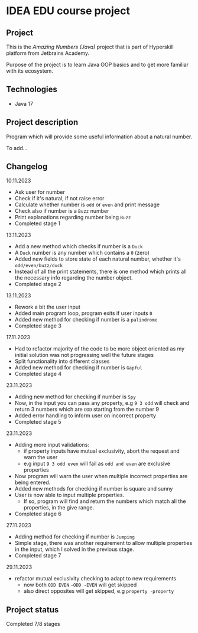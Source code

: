 # IDEA EDU course project

## Project
This is the *Amazing Numbers (Java)* project that is part of Hyperskill platform from Jetbrains Academy.

Purpose of the project is to learn Java OOP basics and to get more familiar with its ecosystem.

## Technologies

- Java 17

## Project description
Program which will provide some useful information about a natural number.

To add...

## Changelog
10.11.2023
- Ask user for number
- Check if it's natural, if not raise error
- Calculate whether number is `odd` or `even` and print message
- Check also if number is a `Buzz` number
- Print explanations regarding number being `Buzz`
- Completed stage 1

13.11.2023
- Add a new method which checks if number is a `Duck`
- A `Duck` number is any number which contains a `0` (zero)
- Added new fields to store state of each natural number, whether it's `odd/even/buzz/duck`
- Instead of all the print statements, there is one method which prints all the necessary info regarding the number object.
- Completed stage 2

13.11.2023
- Rework a bit the user input
- Added main program loop, program exits if user inputs `0`
- Added new method for checking if number is a `palindrome`
- Completed stage 3

17.11.2023
- Had to refactor majority of the code to be more object oriented as my initial solution was not progressing well the future stages
- Split functionality into different classes
- Added new method for checking if number is `Gapful`
- Completed stage 4

23.11.2023
- Adding new method for checking if number is `Spy`
- Now, in the input you can pass any property, e.g `9 3 odd` will check and return 3 numbers which are `ODD` starting from the number 9
- Added error handling to inform user on incorrect property
- Completed stage 5

23.11.2023
- Adding more input validations:
  - if property inputs have mutual exclusivity, abort the request and warn the user
  - e.g input `9 3 odd even` will fail as `odd and even` are exclusive properties
- Now program will warn the user when multiple incorrect properties are being entered.
- Added new methods for checking if number is square and sunny
- User is now able to input multiple properties. 
  - If so, program will find and return the numbers which match all the properties, in the give range.
- Completed stage 6

27.11.2023
- Adding method for checking if number is `Jumping`
-  Simple stage, there was another requirement to allow multiple properties in the input, which I solved in the previous stage.
- Completed stage 7

29.11.2023
- refactor mutual exclusivity checking to adapt to new requirements
  - now both `ODD EVEN` `-ODD -EVEN` will get skipped
  - also direct opposites will get skipped, e.g `property -property`

## Project status

Completed 7/8 stages